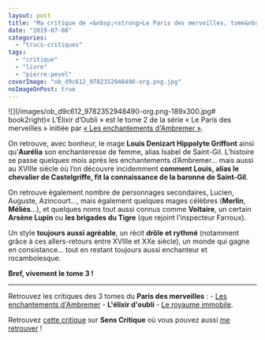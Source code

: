 ```yaml
---
layout: post
title: "Ma critique de «&nbsp;<strong>Le Paris des merveilles, tome&nbsp;2&nbsp;: L’Élixir d’Oubli</strong>&nbsp;» de <em>Pierre Pevel</em>"
date: "2019-07-08"
categories: 
  - "trucs-critiques"
tags: 
  - "critique"
  - "livre"
  - "pierre-pevel"
coverImage: "ob_d9c612_9782352948490-org.png.jpg"
noImageOnPost: true
---
```


![](/images/ob_d9c612_9782352948490-org.png-189x300.jpg# book2right)« L’Élixir d’Oubli » est le tome 2 de la série « Le Paris des merveilles » initiée par [« Les enchantements d'Ambremer »](/2019/06/ma-critique-de-les-enchantements-dambremer-de-pierre-pevel/).

On retrouve, avec bonheur, le mage **Louis Denizart Hippolyte Griffont** ainsi qu’**Aurélia** son enchanteresse de femme, alias Isabel de Saint-Gil. L’histoire se passe quelques mois après les enchantements d’Ambremer… mais aussi au XVIIIe siècle où l’on découvre incidemment **comment Louis, alias le chevalier de Castelgriffe, fit la connaissance de la baronne de Saint-Gil**.

On retrouve également nombre de personnages secondaires, Lucien, Auguste, Azincourt…, mais également quelques mages célèbres (**Merlin**, **Méliés**...), et quelques noms tout aussi connus comme **Voltaire**, un certain **Arsène Lupin** ou **les brigades du Tigre** (que rejoint l’inspecteur Farroux).

Un style **toujours aussi agréable**, un récit **drôle et rythmé** (notamment grâce à ces allers-retours entre XVIIIe et XXe siècle), un monde qui gagne en consistance… tout en restant toujours aussi enchanteur et rocambolesque.

**Bref, vivement le tome 3 !**

* * *

Retrouvez les critiques des 3 tomes du **Paris des merveilles** : - [Les enchantements d'Ambremer](/2019/06/ma-critique-de-les-enchantements-dambremer-de-pierre-pevel/) - **L'élixir d'oubli** - [Le royaume immobile](/2019/12/ma-critique-de-le-paris-des-merveilles-tome-3-le-royaume-immobile-de-pierre-pevel/).

Retrouvez [cette critique](https://www.senscritique.com/livre/L_Elixir_d_oubli/critique/198018587) sur **Sens Critique** où vous pouvez aussi [me retrouver](http://www.senscritique.com/Arnaud_Malon) !
